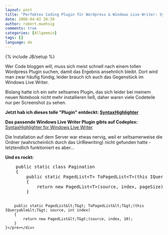 ```yaml
---
layout: post
title: "Perfektes Coding Plugin für Wordpress & Windows Live Writer: SyntaxHighlighter"
date: 2008-04-02 20:39
author: robert.muehsig
comments: true
categories: [Allgemein]
tags: []
language: de
---
```

{% include JB/setup %}
<p>Wer Code bloggen will, muss sich meist schnell nach einem tollen Wordpress Plugin suchen, damit das Ergebnis ansehnlich bleibt. Dort wird man zwar h&#228;ufig f&#252;ndig, leider brauch ich auch das Gegenst&#252;ck im Windows Live Writer. </p>  <p>Bislang hatte ich ein sehr seltsames Plugin, das sich leider bei meinem neuen Notebook nicht mehr installieren lie&#223;, daher waren viele Codeteile nur per Screenshot zu sehen.</p>  <p><strong>Jetzt hab ich dieses tolle &quot;Plugin&quot; entdeckt: <a href="http://code.google.com/p/syntaxhighlighter/">SyntaxHighlighter</a></strong></p>  <p><strong>Das passende Windows Live Writer Plugin gibts auf Codeplex:</strong> <a href="http://www.codeplex.com/wlwSyntaxHighlighter">SyntaxHighlighter for Windows Live Writer</a></p>  <p>Die Installation auf dem Server war etwas nervig, weil er seltsamerweise die Ordner (wahrscheinlich durch das UrlRewriting) nicht gefunden hatte - letztendlich funktioniert es aber...</p>  <p><strong>Und es rockt:</strong></p>  <div class="wlWriterSmartContent" id="scid:812469c5-0cb0-4c63-8c15-c81123a09de7:e5cf2862-126b-468e-997d-06c3698ea17a" style="padding-right: 0px; display: inline; padding-left: 0px; float: none; padding-bottom: 0px; margin: 0px; padding-top: 0px"><pre name="code" class="c#">    public static class Pagination
    {
        public static PagedList&lt;T&gt; ToPagedList&lt;T&gt;(this IQueryable&lt;T&gt; source, int index, int pageSize)
        {
            return new PagedList&lt;T&gt;(source, index, pageSize);
        }

        public static PagedList&lt;T&gt; ToPagedList&lt;T&gt;(this IQueryable&lt;T&gt; source, int index)
        {
            return new PagedList&lt;T&gt;(source, index, 10);
        }
    }</pre></div>
